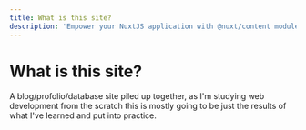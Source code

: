 ```yaml
---
title: What is this site?
description: 'Empower your NuxtJS application with @nuxt/content module: write in a content/ directory and fetch your Markdown, JSON, YAML and CSV files through a MongoDB like API, acting as a Git-based Headless CMS.'
---
```

# What is this site?

A blog/profolio/database site piled up together, as I'm studying web development from the scratch this is mostly going to be just the results of what I've learned and put into practice.
